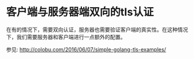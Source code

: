 客户端与服务器端双向的tls认证
================

在有的情况下，需要双向认证，服务器也需要验证客户端的真实性。在这种情况下，我们需要服务器和客户端进行一点额外的配置。

参见: http://colobu.com/2016/06/07/simple-golang-tls-examples/
